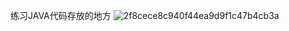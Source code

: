 练习JAVA代码存放的地方
![2f8cece8c940f44ea9d9f1c47b4cb3a](https://user-images.githubusercontent.com/68007558/140597319-abbec102-60a2-449a-a209-a9c052e1f503.jpg)
